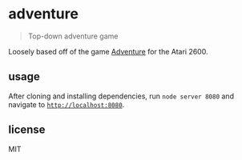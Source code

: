 # adventure
> Top-down adventure game

Loosely based off of the game [Adventure](https://en.wikipedia.org/wiki/Adventure_(Atari_2600)) for the Atari 2600.

## usage
After cloning and installing dependencies, run `node server 8080` and navigate to [`http://localhost:8080`](http://localhost:8080).

## license
MIT
